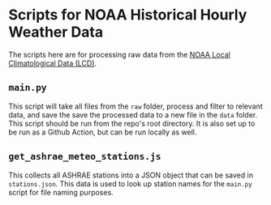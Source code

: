 # Scripts for NOAA Historical Hourly Weather Data

The scripts here are for processing raw data from the [NOAA Local Climatological Data (LCD)](https://www.ncdc.noaa.gov/cdo-web/datatools/lcd).

## `main.py`

This script will take all files from the `raw` folder, process and filter to relevant data, and save the save the processed data to a new file in the `data` folder. This script should be run from the repo's root directory. It is also set up to be run as a Github Action, but can be run locally as well.


## `get_ashrae_meteo_stations.js`

This collects all ASHRAE stations into a JSON object that can be saved in `stations.json`. This data is used to look up station names for the `main.py` script for file naming purposes.
